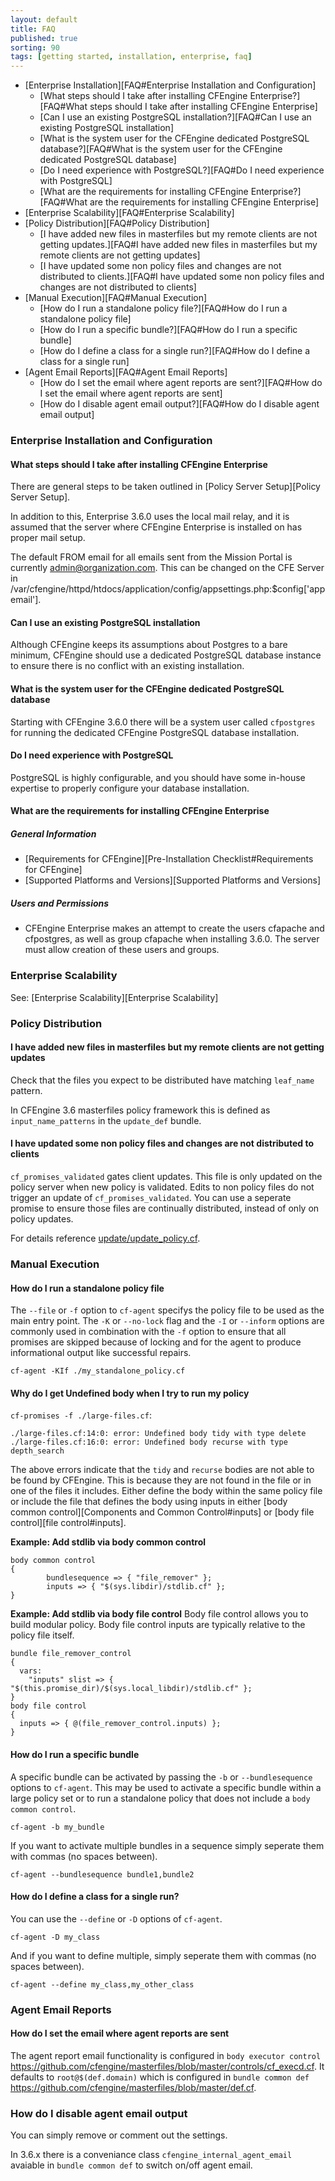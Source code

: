 ```yaml
---
layout: default
title: FAQ
published: true
sorting: 90
tags: [getting started, installation, enterprise, faq]
---
```


* [Enterprise Installation][FAQ#Enterprise Installation and Configuration]
	* [What steps should I take after installing CFEngine Enterprise?][FAQ#What steps should I take after installing CFEngine Enterprise]
	* [Can I use an existing PostgreSQL installation?][FAQ#Can I use an existing PostgreSQL installation]
	* [What is the system user for the CFEngine dedicated PostgreSQL database?][FAQ#What is the system user for the CFEngine dedicated PostgreSQL database]
	* [Do I need experience with PostgreSQL?][FAQ#Do I need experience with PostgreSQL]
	* [What are the requirements for installing CFEngine Enterprise?][FAQ#What are the requirements for installing CFEngine Enterprise]
* [Enterprise Scalability][FAQ#Enterprise Scalability]
* [Policy Distribution][FAQ#Policy Distribution]
	* [I have added new files in masterfiles but my remote clients are not getting updates.][FAQ#I have added new files in masterfiles but my remote clients are not getting updates]
	* [I have updated some non policy files and changes are not distributed to clients.][FAQ#I have updated some non policy files and changes are not distributed to clients]
* [Manual Execution][FAQ#Manual Execution]
	* [How do I run a standalone policy file?][FAQ#How do I run a standalone policy file]
	* [How do I run a specific bundle?][FAQ#How do I run a specific bundle]
	* [How do I define a class for a single run?][FAQ#How do I define a class for a single run]
* [Agent Email Reports][FAQ#Agent Email Reports]
	* [How do I set the email where agent reports are sent?][FAQ#How do I set the email where agent reports are sent]
	* [How do I disable agent email output?][FAQ#How do I disable agent email output]

### Enterprise Installation and Configuration ###

#### What steps should I take after installing CFEngine Enterprise ####

There are general steps to be taken outlined in [Policy Server Setup][Policy Server Setup]. 

In addition to this, Enterprise 3.6.0 uses the local mail relay, and it is assumed that the server where CFEngine Enterprise is installed on has proper mail setup. 

The default FROM email for all emails sent from the Mission Portal is currently admin@organization.com. This can be changed on the CFE Server in /var/cfengine/httpd/htdocs/application/config/appsettings.php:$config['appemail'].

#### Can I use an existing PostgreSQL installation ####

Although CFEngine keeps its assumptions about Postgres to a bare minimum,
CFEngine should use a dedicated PostgreSQL database instance to ensure there is
no conflict with an existing installation.

#### What is the system user for the CFEngine dedicated PostgreSQL database

Starting with CFEngine 3.6.0 there will be a system user called ```cfpostgres``` for running the dedicated CFEngine PostgreSQL database
installation.

#### Do I need experience with PostgreSQL ####

PostgreSQL is highly configurable, and you should have some in-house expertise
to properly configure your database installation.

#### What are the requirements for installing CFEngine Enterprise ####

##### General Information #####

* [Requirements for CFEngine][Pre-Installation Checklist#Requirements for CFEngine]
* [Supported Platforms and Versions][Supported Platforms and Versions]

##### Users and Permissions #####

* CFEngine Enterprise makes an attempt to create the users cfapache and cfpostgres, as well as group cfapache when installing 3.6.0. The server must allow creation of these users and groups.


### Enterprise Scalability ###

See: [Enterprise Scalability][Enterprise Scalability]

### Policy Distribution ###

#### I have added new files in masterfiles but my remote clients are not getting updates ####

Check that the files you expect to be distributed have matching `leaf_name` pattern.

In CFEngine 3.6 masterfiles policy framework this is defined as
`input_name_patterns` in the `update_def` bundle.

#### I have updated some non policy files and changes are not distributed to clients ###

`cf_promises_validated` gates client updates. This file is only updated on the
policy server when new policy is validated. Edits to non policy files do not
trigger an update of `cf_promises_validated`. You can use a seperate promise to
ensure those files are continually distributed, instead of only on policy
updates.

For details reference
[update/update_policy.cf](https://github.com/cfengine/masterfiles/blob/master/update/update_policy.cf).

### Manual Execution ###

#### How do I run a standalone policy file ####

The `--file` or `-f` option to `cf-agent` specifys the policy file to be used as the
main entry point. The `-K` or `--no-lock` flag and the `-I` or `--inform`
options are commonly used in combination with the `-f` option to ensure that
all promises are skipped because of locking and for the agent to produce
informational output like successful repairs.

```console
cf-agent -KIf ./my_standalone_policy.cf
```

#### Why do I get Undefined body when I try to run my policy ###

`cf-promises -f ./large-files.cf`:
```
./large-files.cf:14:0: error: Undefined body tidy with type delete
./large-files.cf:16:0: error: Undefined body recurse with type depth_search
```

The above errors indicate that the `tidy` and `recurse` bodies are not able
to be found by CFEngine. This is because they are not found in the file or in
one of the files it includes. Either define the body within the same policy
file or include the file that defines the body using inputs in either [body
common control][Components and Common Control#inputs] or [body file
control][file control#inputs].

**Example: Add stdlib via body common control**

```cf3
body common control
{
        bundlesequence => { "file_remover" };
        inputs => { "$(sys.libdir)/stdlib.cf" };
}
```

**Example: Add stdlib via body file control**
Body file control allows you to build modular policy. Body file control inputs
are typically relative to the policy file itself.

```cf3
bundle file_remover_control
{
  vars:
    "inputs" slist => { "$(this.promise_dir)/$(sys.local_libdir)/stdlib.cf" };
}
body file control
{
  inputs => { @(file_remover_control.inputs) };
}
```

#### How do I run a specific bundle ####

A specific bundle can be activated by passing the `-b` or `--bundlesequence`
options to `cf-agent`. This may be used to activate a specific bundle within a
large policy set or to run a standalone policy that does not include a `body
common control`.

```console
cf-agent -b my_bundle
```

If you want to activate multiple bundles in a sequence simply seperate them
with commas (no spaces between).

```console
cf-agent --bundlesequence bundle1,bundle2
```

#### How do I define a class for a single run? ####

You can use the `--define` or `-D` options of `cf-agent`.

```console
cf-agent -D my_class
```

And if you want to define multiple, simply seperate them with commas (no spaces between).

```console
cf-agent --define my_class,my_other_class
```

### Agent Email Reports ###

#### How do I set the email where agent reports are sent ####

The agent report email functionality is configured in `body executor control`
https://github.com/cfengine/masterfiles/blob/master/controls/cf_execd.cf. It
defaults to `root@$(def.domain)` which is configured in `bundle common def`
https://github.com/cfengine/masterfiles/blob/master/def.cf.

### How do I disable agent email output ###

You can simply remove or comment out the settings.

In 3.6.x there is a conveniance class `cfengine_internal_agent_email` avaiable
in `bundle common def` to switch on/off agent email.
